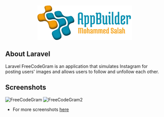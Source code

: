 
<p align="center"><img src="logo-repo.png" width="300"></p>

## About Laravel

Laravel FreeCodeGram is an application that simulates Instagram for posting users' images and allows users to follow and unfollow each other.

## Screenshots

![FreeCodeGram](https://user-images.githubusercontent.com/109177230/200645915-51b6709b-499a-4598-9f39-ca1464533df7.png)
![FreeCodeGram2](https://user-images.githubusercontent.com/109177230/200645951-a770a5db-c0f7-4192-9810-ad0c778901b7.png)
 
 - For more screenshots [here](screenshots/SCREENSHOTS.md)
